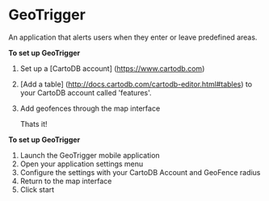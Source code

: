 GeoTrigger
==========

An application that alerts users when they enter or leave predefined areas.


**To set up GeoTrigger**

1. Set up a [CartoDB account] (https://www.cartodb.com) 
2. [Add a table] (http://docs.cartodb.com/cartodb-editor.html#tables) to your CartoDB account called 'features'. 
3. Add geofences through the map interface

      Thats it!

**To set up GeoTrigger**

1. Launch the GeoTrigger mobile application
2. Open your application settings menu
3. Configure the settings with your CartoDB Account and GeoFence radius
4. Return to the map interface
5. Click start

